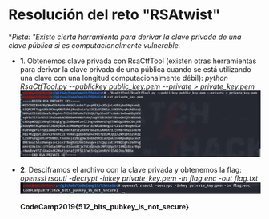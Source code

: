 # **Resolución del reto "RSAtwist"**

**Pista: "Existe cierta herramienta para derivar la clave privada de una clave pública si es computacionalmente vulnerable.*

- **1**. Obtenemos clave privada con RsaCtfTool (existen otras herramientas para derivar la clave privada de una pública cuando se está utilizando una clave con una longitud computacionalmente débil): *python RsaCtfTool.py --publickey public_key.pem --private > private_key.pem*
![alt text](private_key.png)

- **2**. Desciframos el archivo con la clave privada y obtenemos la flag: *openssl rsautl -decrypt -inkey private_key.pem -in flag.enc -out flag.txt*
![alt text](flag.png)

  **CodeCamp2019{512_bits_pubkey_is_not_secure}**
